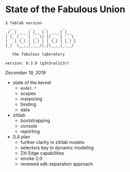 # State of the Fabulous Union

```
$ fablab version
  __       _     _       _     
 / _| __ _| |__ | | __ _| |__  
| |_ / _` | '_ \| |/ _` | '_ \ 
|  _| (_| | |_) | | (_| | |_) |
|_|  \__,_|_.__/|_|\__,_|_.__/ 
                               
   the fabulous laboratory

version: 0.3.0 (g3n3ral1z3r)
```

_December 19, 2019_

* state of the kernel
    * `model.*`
    * scopes
    * instancing
    * binding
    * data
* zitilab
    * bootstrapping
    * console
    * reporting
* 0.4 plan
    * further clarity in zitilab models
    * selectors key to dynamic modeling
    * Ziti Edge capabilities
    * smoke 2.0
    * renewed sdk-separation approach
